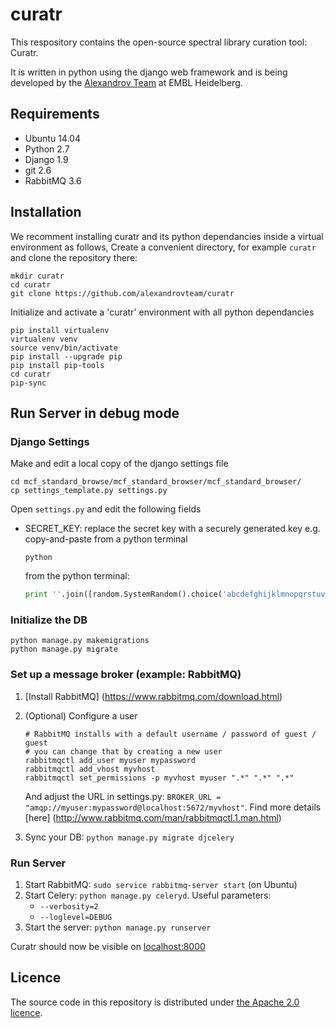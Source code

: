 # curatr
This respository contains the open-source spectral library curation tool: Curatr.

It is written in python using the django web framework and is being developed by the [Alexandrov Team](http://www.embl.de/research/units/scb/alexandrov/) at EMBL Heidelberg.

## Requirements ##
* Ubuntu 14.04
* Python 2.7
* Django 1.9
* git 2.6
* RabbitMQ 3.6

## Installation ##
We recomment installing curatr and its python dependancies inside a virtual environment as follows,
Create a convenient directory, for example `curatr` and clone the repository there:
```
mkdir curatr
cd curatr
git clone https://github.com/alexandrovteam/curatr
```
Initialize and activate a 'curatr' environment with all python dependancies
```
pip install virtualenv
virtualenv venv
source venv/bin/activate
pip install --upgrade pip
pip install pip-tools
cd curatr
pip-sync
```
## Run Server in debug mode ##
### Django Settings ###
Make and edit a local copy of the django settings file
```
cd mcf_standard_browse/mcf_standard_browser/mcf_standard_browser/
cp settings_template.py settings.py
```
Open `settings.py` and edit the following fields
 * SECRET_KEY: replace the secret key with a securely generated key e.g. copy-and-paste from a python terminal
 
      ```
      python
      ```
      from the python terminal:
      ```python
      print ''.join([random.SystemRandom().choice('abcdefghijklmnopqrstuvwxyz0123456789!@#$%^&*(-_=+)') for i in range(50)])
      ```

### Initialize the DB ###
```
python manage.py makemigrations
python manage.py migrate
```

### Set up a message broker (example: RabbitMQ) ##
1. [Install RabbitMQ] (https://www.rabbitmq.com/download.html)
2. (Optional) Configure a user
    ```
    # RabbitMQ installs with a default username / password of guest / guest
    # you can change that by creating a new user
    rabbitmqctl add_user myuser mypassword
    rabbitmqctl add_vhost myvhost
    rabbitmqctl set_permissions -p myvhost myuser ".*" ".*" ".*"
    ```
    
    And adjust the URL in settings.py: `BROKER_URL = "amqp://myuser:mypassword@localhost:5672/myvhost"`.
    Find more details [here] (http://www.rabbitmq.com/man/rabbitmqctl.1.man.html)
3. Sync your DB: `python manage.py migrate djcelery`

### Run Server ###
1. Start RabbitMQ: `sudo service rabbitmq-server start` (on Ubuntu)
2. Start Celery: `python manage.py celeryd`. Useful parameters:
    - `--verbosity=2`
    - `--loglevel=DEBUG`
3. Start the server: `python manage.py runserver`

Curatr should now be visible on  [localhost:8000](http://localhost:8000)

## Licence
The source code in this repository is distributed under [the Apache 2.0 licence](https://github.com/alexandrovteam/pySM/blob/master/licence).
